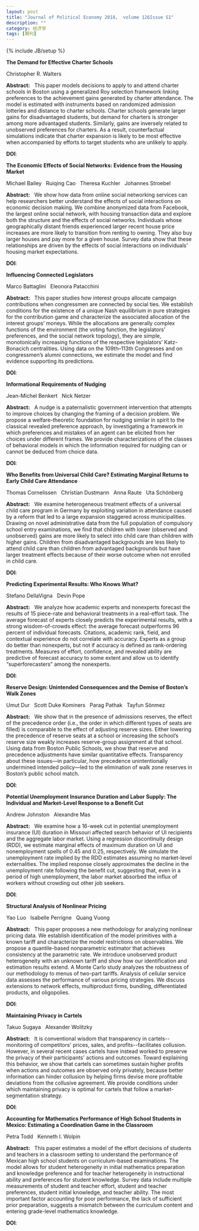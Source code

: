 ```yaml
---
layout: post
title: "Journal of Political Economy 2018,  volume 126Issue S1"
description: ""
category: 经济学
tags: [期刊]
---
```

{% include JB/setup %}

<p><strong>The Demand for Effective Charter Schools</strong></p>
<p>Christopher R. Walters&nbsp;&nbsp;&nbsp;</p>
<p><strong>Abstract:</strong>&nbsp;&nbsp;&nbsp;This paper models decisions to apply to and attend charter schools in Boston using a generalized Roy selection framework linking preferences to the achievement gains generated by charter attendance. The model is estimated with instruments based on randomized admission lotteries and distance to charter schools. Charter schools generate larger gains for disadvantaged students, but demand for charters is stronger among more advantaged students. Similarly, gains are inversely related to unobserved preferences for charters. As a result, counterfactual simulations indicate that charter expansion is likely to be most effective when accompanied by efforts to target students who are unlikely to apply.</p>
<p><strong>DOI</strong>:
</p>
<p> </p>
<p> </p>
  

<p><strong>The Economic Effects of Social Networks: Evidence from the Housing Market</strong></p>
<p>Michael Bailey&nbsp;&nbsp;&nbsp;Ruiqing Cao&nbsp;&nbsp;&nbsp;Theresa Kuchler&nbsp;&nbsp;&nbsp;Johannes Stroebel&nbsp;&nbsp;&nbsp;</p>
<p><strong>Abstract:</strong>&nbsp;&nbsp;&nbsp;We show how data from online social networking services can help researchers better understand the effects of social interactions on economic decision making. We combine anonymized data from Facebook, the largest online social network, with housing transaction data and explore both the structure and the effects of social networks. Individuals whose geographically distant friends experienced larger recent house price increases are more likely to transition from renting to owning. They also buy larger houses and pay more for a given house. Survey data show that these relationships are driven by the effects of social interactions on individuals' housing market expectations.</p>
<p><strong>DOI</strong>:
</p>
<p> </p>
<p> </p>
  

<p><strong>Influencing Connected Legislators</strong></p>
<p>Marco Battaglini&nbsp;&nbsp;&nbsp;Eleonora Patacchini&nbsp;&nbsp;&nbsp;</p>
<p><strong>Abstract:</strong>&nbsp;&nbsp;&nbsp;This paper studies how interest groups allocate campaign contributions when congressmen are connected by social ties. We establish conditions for the existence of a unique Nash equilibrium in pure strategies for the contribution game and characterize the associated allocation of the interest groups’ moneys. While the allocations are generally complex functions of the environment (the voting function, the legislators’ preferences, and the social network topology), they are simple, monotonically increasing functions of the respective legislators’ Katz-Bonacich centralities. Using data on the 109th–113th Congresses and on congressmen’s alumni connections, we estimate the model and find evidence supporting its predictions.</p>
<p><strong>DOI</strong>:
</p>
<p> </p>
<p> </p>
  

<p><strong>Informational Requirements of Nudging</strong></p>
<p>Jean-Michel Benkert&nbsp;&nbsp;&nbsp;Nick Netzer&nbsp;&nbsp;&nbsp;</p>
<p><strong>Abstract:</strong>&nbsp;&nbsp;&nbsp;A nudge is a paternalistic government intervention that attempts to improve choices by changing the framing of a decision problem. We propose a welfare-theoretic foundation for nudging similar in spirit to the classical revealed preference approach, by investigating a framework in which preferences and mistakes of an agent can be elicited from her choices under different frames. We provide characterizations of the classes of behavioral models in which the information required for nudging can or cannot be deduced from choice data.</p>
<p><strong>DOI</strong>:
</p>
<p> </p>
<p> </p>
  

<p><strong>Who Benefits from Universal Child Care? Estimating Marginal Returns to Early Child Care Attendance</strong></p>
<p>Thomas Cornelissen&nbsp;&nbsp;&nbsp;Christian Dustmann&nbsp;&nbsp;&nbsp;Anna Raute&nbsp;&nbsp;&nbsp;Uta Schönberg&nbsp;&nbsp;&nbsp;</p>
<p><strong>Abstract:</strong>&nbsp;&nbsp;&nbsp;We examine heterogeneous treatment effects of a universal child care program in Germany by exploiting variation in attendance caused by a reform that led to a large expansion staggered across municipalities. Drawing on novel administrative data from the full population of compulsory school entry examinations, we find that children with lower (observed and unobserved) gains are more likely to select into child care than children with higher gains. Children from disadvantaged backgrounds are less likely to attend child care than children from advantaged backgrounds but have larger treatment effects because of their worse outcome when not enrolled in child care.</p>
<p><strong>DOI</strong>:
</p>
<p> </p>
<p> </p>
  

<p><strong>Predicting Experimental Results: Who Knows What?</strong></p>
<p>Stefano DellaVigna&nbsp;&nbsp;&nbsp;Devin Pope&nbsp;&nbsp;&nbsp;</p>
<p><strong>Abstract:</strong>&nbsp;&nbsp;&nbsp;We analyze how academic experts and nonexperts forecast the results of 15 piece-rate and behavioral treatments in a real-effort task. The average forecast of experts closely predicts the experimental results, with a strong wisdom-of-crowds effect: the average forecast outperforms 96 percent of individual forecasts. Citations, academic rank, field, and contextual experience do not correlate with accuracy. Experts as a group do better than nonexperts, but not if accuracy is defined as rank-ordering treatments. Measures of effort, confidence, and revealed ability are predictive of forecast accuracy to some extent and allow us to identify “superforecasters” among the nonexperts.</p>
<p><strong>DOI</strong>:
</p>
<p> </p>
<p> </p>
  

<p><strong>Reserve Design: Unintended Consequences and the Demise of Boston’s Walk Zones</strong></p>
<p>Umut Dur&nbsp;&nbsp;&nbsp;Scott Duke Kominers&nbsp;&nbsp;&nbsp;Parag Pathak&nbsp;&nbsp;&nbsp;Tayfun Sönmez&nbsp;&nbsp;&nbsp;</p>
<p><strong>Abstract:</strong>&nbsp;&nbsp;&nbsp;We show that in the presence of admissions reserves, the effect of the precedence order (i.e., the order in which different types of seats are filled) is comparable to the effect of adjusting reserve sizes. Either lowering the precedence of reserve seats at a school or increasing the school’s reserve size weakly increases reserve-group assignment at that school. Using data from Boston Public Schools, we show that reserve and precedence adjustments have similar quantitative effects. Transparency about these issues—in particular, how precedence unintentionally undermined intended policy—led to the elimination of walk zone reserves in Boston’s public school match.</p>
<p><strong>DOI</strong>:
</p>
<p> </p>
<p> </p>
  

<p><strong>Potential Unemployment Insurance Duration and Labor Supply: The Individual and Market-Level Response to a Benefit Cut</strong></p>
<p>Andrew Johnston&nbsp;&nbsp;&nbsp;Alexandre Mas&nbsp;&nbsp;&nbsp;</p>
<p><strong>Abstract:</strong>&nbsp;&nbsp;&nbsp;We examine how a 16-week cut in potential unemployment insurance (UI) duration in Missouri affected search behavior of UI recipients and the aggregate labor market. Using a regression discontinuity design (RDD), we estimate marginal effects of maximum duration on UI and nonemployment spells of 0.45 and 0.25, respectively. We simulate the unemployment rate implied by the RDD estimates assuming no market-level externalities. The implied response closely approximates the decline in the unemployment rate following the benefit cut, suggesting that, even in a period of high unemployment, the labor market absorbed the influx of workers without crowding out other job seekers.</p>
<p><strong>DOI</strong>:
</p>
<p> </p>
<p> </p>
  

<p><strong>Structural Analysis of Nonlinear Pricing</strong></p>
<p>Yao Luo&nbsp;&nbsp;&nbsp;Isabelle Perrigne&nbsp;&nbsp;&nbsp;Quang Vuong&nbsp;&nbsp;&nbsp;</p>
<p><strong>Abstract:</strong>&nbsp;&nbsp;&nbsp;This paper proposes a new methodology for analyzing nonlinear pricing data. We establish identification of the model primitives with a known tariff and characterize the model restrictions on observables. We propose a quantile-based nonparametric estimator that achieves consistency at the parametric rate. We introduce unobserved product heterogeneity with an unknown tariff and show how our identification and estimation results extend. A Monte Carlo study analyzes the robustness of our methodology to menus of two-part tariffs. Analysis of cellular service data assesses the performance of various pricing strategies. We discuss extensions to network effects, multiproduct firms, bundling, differentiated products, and oligopolies.</p>
<p><strong>DOI</strong>:
</p>
<p> </p>
<p> </p>
  

<p><strong>Maintaining Privacy in Cartels</strong></p>
<p>Takuo Sugaya&nbsp;&nbsp;&nbsp;Alexander Wolitzky&nbsp;&nbsp;&nbsp;</p>
<p><strong>Abstract:</strong>&nbsp;&nbsp;&nbsp;It is conventional wisdom that transparency in cartels--monitoring of competitors' prices, sales, and profits--facilitates collusion. However, in several recent cases cartels have instead worked to preserve the privacy of their participants' actions and outcomes. Toward explaining this behavior, we show that cartels can sometimes sustain higher profits when actions and outcomes are observed only privately, because better information can hinder collusion by helping firms devise more profitable deviations from the collusive agreement. We provide conditions under which maintaining privacy is optimal for cartels that follow a market-segmentation strategy.</p>
<p><strong>DOI</strong>:
</p>
<p> </p>
<p> </p>
  

<p><strong>Accounting for Mathematics Performance of High School Students in Mexico: Estimating a Coordination Game in the Classroom</strong></p>
<p>Petra Todd&nbsp;&nbsp;&nbsp;Kenneth I. Wolpin&nbsp;&nbsp;&nbsp;</p>
<p><strong>Abstract:</strong>&nbsp;&nbsp;&nbsp;This paper estimates a model of the effort decisions of students and teachers in a classroom setting to understand the performance of Mexican high school students on curriculum-based examinations. The model allows for student heterogeneity in initial mathematics preparation and knowledge preference and for teacher heterogeneity in instructional ability and preferences for student knowledge. Survey data include multiple measurements of student and teacher effort, student and teacher preferences, student initial knowledge, and teacher ability. The most important factor accounting for poor performance, the lack of sufficient prior preparation, suggests a mismatch between the curriculum content and entering grade-level mathematics knowledge.</p>
<p><strong>DOI</strong>:
</p>
<p> </p>
<p> </p>
  